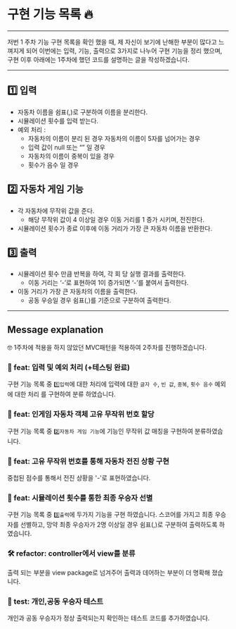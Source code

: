 # 구현 기능 목록 🔥

---

저번 1 주차 기능 구현 목록을 확인 했을 때, 제 자신이 보기에 난해한 부분이 많다고 느껴지게 되어 이번에는 입력, 기능, 출력으로 3가지로 나누어 구현 기능을 정리 했으며, 구현 이후 아래에는 1주차에 했던 코드를 설명하는 글을 작성하겠습니다.

---

## **1️⃣ 입력**

- 자동차 이름을 쉼표(,)로 구분하여 이름을 분리한다.
- 시뮬레이션 횟수를 입력 받는다.
- 예외 처리 :
    - 자동차의 이름이 분리 된 경우 자동차의 이름이 5자를 넘어가는 경우
    - 입력 값이 null 또는 “” 일 경우
    - 자동차의 이름이 중복이 있을 경우
    - 횟수가 음수 일 경우

## **2️⃣ 자동차 게임 기능**

- 각 자동차에 무작위 값을 준다.
    - 해당 무작위 값이 4 이상일 경우 이동 거리를 1 증가 시키며, 전진한다.
- 시뮬레이션 횟수가 종료 이후에 이동 거리가 가장 큰 자동차 이름을 반환한다.

## **3️⃣ 출력**

- 시뮬레이션 횟수 만큼 반복을 하여, 각 회 당 실행 결과를 출력한다.
    - 이동 거리는 ‘-’로 표현하여 1이 증가되면 ‘-’를 붙여서 출력한다.
- 이동 거리가 가장 큰 자동차의 이름을 출력한다.
    - 공동 우승일 경우 쉼표(,)를 기준으로 구분하여 출력한다.

---

## Message explanation
🤓 1주차에 적용을 하지 않았던 MVC패턴을 적용하여 2주차를 진행하겠습니다.

### 📜 feat: 입력 및 예외 처리 (+테스팅 완료)
구현 기능 목록 중 `1️⃣입력`에 대한 처리에 입력에 대한 `글자 수`, `빈 값`, `중복`, `횟수 음수` 예외에 대한 처리
를 구현하여 분류 하였습니다.

### 📜 feat: 인게임 자동차 객체 고유 무작위 번호 할당
구현 기능 목록 중  `2️⃣자동차 게임 기능`에 기능인 무작위 값 매칭을 구현하여 
분류하였습니다.

### 📜 feat: 고유 무작위 번호를 통해 자동차 전진 상황 구현
중첩된 점수를 통해서 전진 상황을 '-'로 표현하였습니다.

### 📜 feat: 시뮬레이션 횟수를 통한 최종 우승자 선별
구현 기능 목록 중 `3️⃣출력`에 두가지 기능을 구현 하였습니다.
스코어를 가지고 최종 우승자를 선별하고, 망약 최종 우승자가 2명 이상일 경우 쉼표(,)로 구분하여 출력하도록 하였습니다.

### 🛠️ refactor: controller에서 view를 분류
출력 되는 부분을 view package로 넘겨주어 출력과 데어하는 부분이 더 명확해 졌습니다.

### 📝 test: 개인,공동 우승자 테스트
개인과 공동 우승자가 정상 출력되는지 확인하는 테스트 코드를 추가하였습니다.